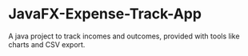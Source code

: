 # JavaFX-Expense-Track-App
A java project to track incomes and outcomes, provided with tools like charts and CSV export.
